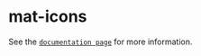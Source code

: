 # mat-icons

See the [`documentation page`](http://expandjs.com/elements/mat-icons) for more information.